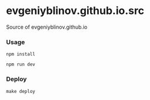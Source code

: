 # evgeniyblinov.github.io.src
Source of evgeniyblinov.github.io

### Usage

```
npm install

npm run dev
```

### Deploy

```
make deploy
```
